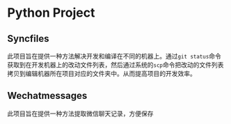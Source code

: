 # Python Project

## Syncfiles

此项目旨在提供一种方法解决开发和编译在不同的机器上。通过`git status`命令获取到在开发机器上的改动文件列表，然后通过系统的`scp`命令把改动的文件列表拷贝到编辑机器所在项目对应的文件夹中。从而提高项目的开发效率。

## Wechatmessages

此项目旨在提供一种方法提取微信聊天记录，方便保存